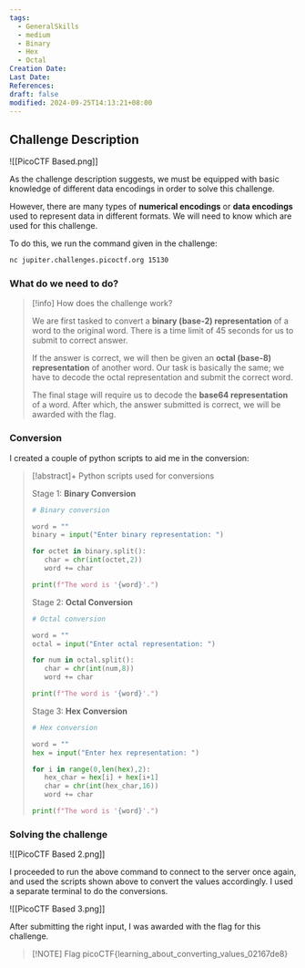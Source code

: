 ```yaml
---
tags:
  - GeneralSkills
  - medium
  - Binary
  - Hex
  - Octal
Creation Date: 
Last Date: 
References: 
draft: false
modified: 2024-09-25T14:13:21+08:00
---
```

## Challenge Description

![[PicoCTF Based.png]]

As the challenge description suggests, we must be equipped with basic knowledge of different data encodings in order to solve this challenge.

However, there are many types of **numerical encodings** or **data encodings** used to represent data in different formats. We will need to know which are used for this challenge.

To do this, we run the command given in the challenge:

```bash
nc jupiter.challenges.picoctf.org 15130
```

### What do we need to do?

>[!info] How does the challenge work?
>
>We are first tasked to convert a **binary (base-2) representation** of a word to the original word. There is a time limit of 45 seconds for us to submit to correct answer.
>
>If the answer is correct, we will then be given an **octal (base-8) representation** of another word. Our task is basically the same; we have to decode the octal representation and submit the correct word.
>
>The final stage will require us to decode the **base64 representation** of a word. After which, the answer submitted is correct, we will be awarded with the flag.

### Conversion

I created a couple of python scripts to aid me in the conversion:

>[!abstract]+ Python scripts used for conversions
>
>Stage 1: **Binary Conversion**
>
>```python
># Binary conversion
>
>word = ""
>binary = input("Enter binary representation: ")
>
>for octet in binary.split():
>    char = chr(int(octet,2))
>    word += char
>
>print(f"The word is '{word}'.")
>```
>
>Stage 2: **Octal Conversion**
>
>```python
># Octal conversion
>
>word = ""
>octal = input("Enter octal representation: ")
>
>for num in octal.split():
>    char = chr(int(num,8))
>    word += char
>
>print(f"The word is '{word}'.")
>```
>
>Stage 3: **Hex Conversion**
>
>```python
># Hex conversion
>
>word = ""
>hex = input("Enter hex representation: ")
>
>for i in range(0,len(hex),2):
>    hex_char = hex[i] + hex[i+1]
>    char = chr(int(hex_char,16))
>    word += char
>
>print(f"The word is '{word}'.")
>```
### Solving the challenge

![[PicoCTF Based 2.png]]

I proceeded to run the above command to connect to the server once again, and used the scripts shown above to convert the values accordingly. I used a separate terminal to do the conversions.

![[PicoCTF Based 3.png]]

After submitting the right input, I was awarded with the flag for this challenge.

> [!NOTE] Flag
> picoCTF{learning_about_converting_values_02167de8}